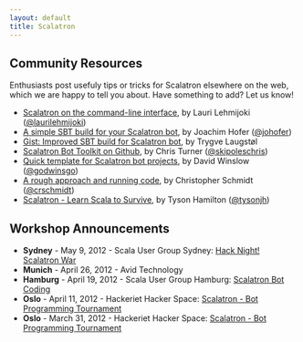```yaml
---
layout: default
title: Scalatron
---
```


## Community Resources

Enthusiasts post usefuly tips or tricks for Scalatron elsewhere on the web, which we are happy
to tell you about. Have something to add? Let us know!

* [Scalatron on the command-line interface](http://lauri.lehmijoki.net/en/nerd/scalatron-on-cli.html), by Lauri Lehmijoki ([@laurilehmijoki](http://twitter.com/laurilehmijoki))
* [A simple SBT build for your Scalatron bot](http://jmhofer.johoop.de/?p=292), by Joachim Hofer ([@johofer](http://twitter.com/johofer))
* [Gist: Improved SBT build for Scalatron bot](https://gist.github.com/2266342), by Trygve Laugstøl
* [Scalatron Bot Toolkit on Github](https://github.com/skipoleschris/scalatron-bot), by Chris Turner ([@skipoleschris](http://twitter.com/skipoleschris))
* [Quick template for Scalatron bot projects](https://github.com/dwins/scalatron-template), by David Winslow ([@godwinsgo](http://twitter.com/godwinsgo))
* [A rough approach and running code](http://crschmidt.net/blog/archives/573/scalatron-rough-approach-and-running-code/), by Christopher Schmidt ([@crschmidt](http://twitter.com/crschmidt))
* [Scalatron - Learn Scala to Survive](http://tysonhamilton.com/2012/04/02/scalatron-learn-scala-to-survive/), by Tyson Hamilton ([@tysonjh](http://twitter.com/tysonjh))


## Workshop Announcements

* **Sydney** - May 9, 2012 - Scala User Group Sydney: [Hack Night! Scalatron War](http://www.meetup.com/scalasyd/)
* **Munich** - April 26, 2012 - Avid Technology
* **Hamburg** - April 19, 2012 - Scala User Group Hamburg: [Scalatron Bot Coding](http://scala-hamburg.de/2012/04/03/19-april-2012-scala-coding-session-zur-vorbereitung-eines-einsteigerseminars/)
* **Oslo** - April 11, 2012 - Hackeriet Hacker Space: [Scalatron - Bot Programming Tournament](http://www.meetup.com/hackeriet/events/59765192/)
* **Oslo** - March 31, 2012 - Hackeriet Hacker Space: [Scalatron - Bot Programming Tournament](http://www.meetup.com/hackeriet/events/58353172/)

